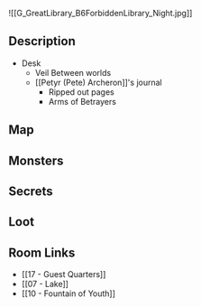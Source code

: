 ![[G_GreatLibrary_B6ForbiddenLibrary_Night.jpg]]
## Description

* Desk
	* Veil Between worlds
	* [[Petyr (Pete) Archeron]]'s journal
		* Ripped out pages
		* Arms of Betrayers

## Map

## Monsters

## Secrets

## Loot

## Room Links

*  [[17 - Guest Quarters]]
*  [[07 - Lake]]
*  [[10 - Fountain of Youth]]